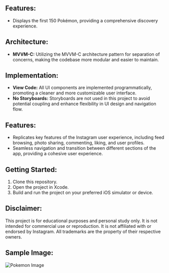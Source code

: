 ## Features:
- Displays the first 150 Pokémon, providing a comprehensive discovery experience.

## Architecture:
- **MVVM-C:** Utilizing the MVVM-C architecture pattern for separation of concerns, making the codebase more modular and easier to maintain.
  
## Implementation:
- **View Code:** All UI components are implemented programmatically, promoting a cleaner and more customizable user interface.
- **No Storyboards:** Storyboards are not used in this project to avoid potential coupling and enhance flexibility in UI design and navigation flow.

## Features:
- Replicates key features of the Instagram user experience, including feed browsing, photo sharing, commenting, liking, and user profiles.
- Seamless navigation and transition between different sections of the app, providing a cohesive user experience.

## Getting Started:
1. Clone this repository.
2. Open the project in Xcode.
3. Build and run the project on your preferred iOS simulator or device.

## Disclaimer:
This project is for educational purposes and personal study only. It is not intended for commercial use or reproduction. It is not affiliated with or endorsed by Instagram. All trademarks are the property of their respective owners.

## Sample Image:
![Pokemon Image](pokemon_image.png)




